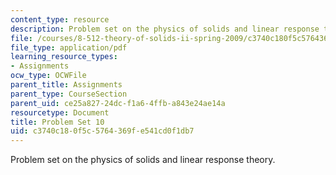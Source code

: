 ```yaml
---
content_type: resource
description: Problem set on the physics of solids and linear response theory.
file: /courses/8-512-theory-of-solids-ii-spring-2009/c3740c180f5c5764369fe541cd0f1db7_MIT8_512s09_pset10.pdf
file_type: application/pdf
learning_resource_types:
- Assignments
ocw_type: OCWFile
parent_title: Assignments
parent_type: CourseSection
parent_uid: ce25a827-24dc-f1a6-4ffb-a843e24ae14a
resourcetype: Document
title: Problem Set 10
uid: c3740c18-0f5c-5764-369f-e541cd0f1db7
---
```

Problem set on the physics of solids and linear response theory.

